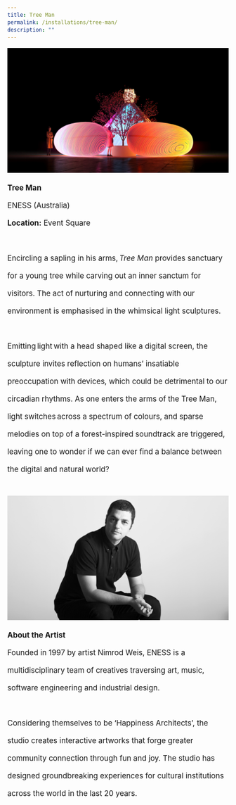 ```yaml
---
title: Tree Man
permalink: /installations/tree-man/
description: ""
---
```

<p style="font-size:17px; line-height:40px"> 
<img src="/images/Installations/tree%20man.jpg">
<b>Tree Man </b><br>
ENESS (Australia)<br>
<b>Location:</b> Event Square
<br><br>
Encircling a sapling in his arms, <i>Tree Man</i> provides sanctuary for a young tree while carving out an inner sanctum for visitors. The act of nurturing and connecting with our environment is emphasised in the whimsical light sculptures.
<br><br>
Emitting light with a head shaped like a digital screen, the sculpture invites reflection on humans’ insatiable preoccupation with devices, which could be detrimental to our circadian rhythms. As one enters the arms of the Tree Man, light switches across a spectrum of colours, and sparse melodies on top of a forest-inspired soundtrack are triggered, leaving one to wonder if we can ever find a balance between the digital and natural world?
<br><br>
<img src="/images/Installations/2nd%20release/nimrodweis_profile_landscape_ilsg23%20-%20lyndal%20hall-min%20(1).jpg">
<b>About the Artist</b><br>
Founded in 1997 by artist Nimrod Weis, ENESS is a multidisciplinary team of creatives traversing art, music, software engineering and industrial design.&nbsp;
<br><br>
Considering themselves to be ‘Happiness Architects’, the studio creates interactive artworks that forge greater community connection through fun and joy. The studio has designed groundbreaking experiences for cultural institutions across the world in the last 20 years.</p>